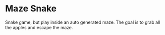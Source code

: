 # Maze Snake

Snake game, but play inside an auto generated maze.
The goal is to grab all the apples and escape the maze.

